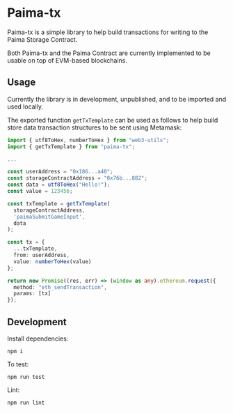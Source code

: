 # Paima-tx

Paima-tx is a simple library to help build transactions for writing to the Paima Storage Contract.

Both Paima-tx and the Paima Contract are currently implemented to be usable on top of EVM-based blockchains.

## Usage

Currently the library is in development, unpublished, and to be
imported and used locally.

The exported function `getTxTemplate` can be used as follows to help build store data transaction structures to be sent using Metamask:

```ts
import { utf8ToHex, numberToHex } from "web3-utils";
import { getTxTemplate } from "paima-tx";

...

const userAddress = "0x186...a40";
const storageContractAddress = "0x76b...882";
const data = utf8ToHex("Hello!");
const value = 123456;

const txTemplate = getTxTemplate(
  storageContractAddress,
  'paimaSubmitGameInput',
  data
);

const tx = {
  ...txTemplate,
  from: userAddress,
  value: numberToHex(value)
};

return new Promise((res, err) => (window as any).ethereum.request({
  method: "eth_sendTransaction",
  params: [tx]
});
```

## Development

Install dependencies:

```
npm i
```

To test:

```
npm run test
```

Lint:

```
npm run lint
```
